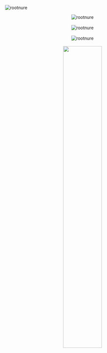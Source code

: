 <span align="left"> <img src="https://komarev.com/ghpvc/?username=rootnure&label=Profile%20views&color=0e75b6&style=flat" alt="rootnure" /> </span> <br>
<div align="center">
  
  <img src="https://github-readme-stats.vercel.app/api/top-langs?username=rootnure&show_icons=true&locale=en&layout=compact&theme=onedark" alt="rootnure" /> <br> <br>
  <img src="https://github-readme-stats.vercel.app/api?username=rootnure&show_icons=true&locale=en&theme=onedark" alt="rootnure" /> <br> <br>
  <img src="https://github-profile-trophy.vercel.app/?username=rootnure&row=1&column=6&theme=onedark" alt="rootnure" /> <br> <br>
  <img src="https://github-readme-streak-stats.herokuapp.com/?user=rootnure&theme=algolia&hide_border=true" width="50%"/> <br>
</div>
